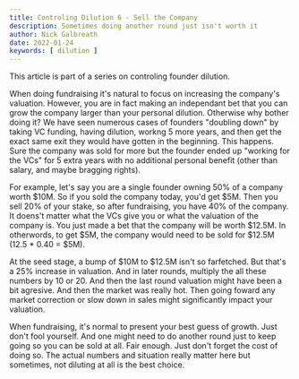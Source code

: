 ```yaml
---
title: Controling Dilution 6 - Sell the Company
description: Sometimes doing another round just isn't worth it 
author: Nick Galbreath
date: 2022-01-24
keywords: [ dilution ]
---
```

This article is part of a series on controling founder dilution.

When doing fundraising it's natural to focus on increasing the company's valuation.  However, you are in fact making an independant bet that you can grow the company larger than your personal dilution. Otherwise why bother doing it?  We have seen numerous cases of founders "doubling down" by taking VC funding, having dilution, workng 5 more years, and then get the exact same exit they would have gotten in the beginning. This happens. Sure the company was sold for more but the founder ended up "working for the VCs" for 5 extra years with no additional personal benefit (other than salary, and maybe bragging rights).

For example, let's say you are a single founder owning 50% of a company worth $10M. So if you sold the company today, you'd get $5M. Then you sell 20% of your stake, so after fundraising, you have 40% of the company. It doens't matter what the VCs give you or what the valuation of the company is.  You just made a bet that the company will be worth $12.5M.  In otherwords, to get $5M, the company would need to be sold for $12.5M (12.5 * 0.40 = $5M).

At the seed stage, a bump of $10M to $12.5M isn't so farfetched. But that's a 25% increase in valuation. And in later rounds, multiply the all these numbers by 10 or 20.  And then the last round valuation might have been a bit agresive. And then the market was really hot.  Then going foward any market correction or slow down in sales might significantly impact your valuation.

When fundraising, it's normal to present your best guess of growth. Just don't fool yourself. And one might need to do another round just to keep going so you can be sold at all. Fair enough. Just don't forget the cost of doing so.  The actual numbers and situation really matter here but sometimes, not diluting at all is the best choice.















